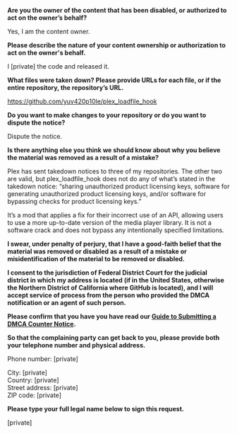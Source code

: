 **Are you the owner of the content that has been disabled, or authorized to act on the owner’s behalf?**

Yes, I am the content owner.

**Please describe the nature of your content ownership or authorization to act on the owner's behalf.**

I [private] the code and released it.

**What files were taken down? Please provide URLs for each file, or if the entire repository, the repository’s URL.**

https://github.com/yuv420p10le/plex_loadfile_hook

**Do you want to make changes to your repository or do you want to dispute the notice?**

Dispute the notice.

**Is there anything else you think we should know about why you believe the material was removed as a result of a mistake?**

Plex has sent takedown notices to three of my repositories. The other two are valid, but plex_loadfile_hook does not do any of what’s stated in the takedown notice: “sharing unauthorized product licensing keys, software for generating unauthorized product licensing keys, and/or software for bypassing checks for product licensing keys.”

It’s a mod that applies a fix for their incorrect use of an API, allowing users to use a more up-to-date version of the media player library. It is not a software crack and does not bypass any intentionally specified limitations.

**I swear, under penalty of perjury, that I have a good-faith belief that the material was removed or disabled as a result of a mistake or misidentification of the material to be removed or disabled.**

**I consent to the jurisdiction of Federal District Court for the judicial district in which my address is located (if in the United States, otherwise the Northern District of California where GitHub is located), and I will accept service of process from the person who provided the DMCA notification or an agent of such person.**

**Please confirm that you have you have read our <a href="https://docs.github.com/articles/guide-to-submitting-a-dmca-counter-notice">Guide to Submitting a DMCA Counter Notice</a>.**

**So that the complaining party can get back to you, please provide both your telephone number and physical address.**

Phone number: [private]  

City: [private]  
Country: [private]  
Street address: [private]  
ZIP code: [private]  

**Please type your full legal name below to sign this request.**

[private]  
